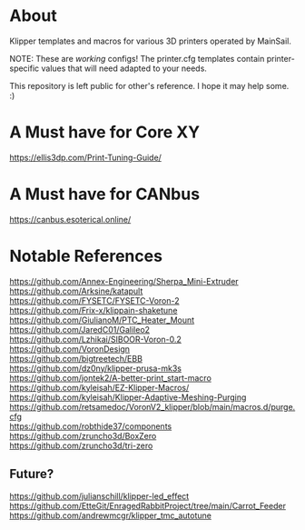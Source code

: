 # About
Klipper templates and macros for various 3D printers operated by MainSail.

NOTE: These are *working* configs! The printer.cfg templates contain printer-specific values that will need adapted to your needs.

This repository is left public for other's reference. I hope it may help some. :)

# A Must have for Core XY
https://ellis3dp.com/Print-Tuning-Guide/

# A Must have for CANbus
https://canbus.esoterical.online/

# Notable References
https://github.com/Annex-Engineering/Sherpa_Mini-Extruder<br>
https://github.com/Arksine/katapult<br>
https://github.com/FYSETC/FYSETC-Voron-2<br>
https://github.com/Frix-x/klippain-shaketune<br>
https://github.com/GiulianoM/PTC_Heater_Mount<br>
https://github.com/JaredC01/Galileo2<br>
https://github.com/Lzhikai/SIBOOR-Voron-0.2<br>
https://github.com/VoronDesign<br>
https://github.com/bigtreetech/EBB<br>
https://github.com/dz0ny/klipper-prusa-mk3s<br>
https://github.com/jontek2/A-better-print_start-macro<br>
https://github.com/kyleisah/EZ-Klipper-Macros/<br>
https://github.com/kyleisah/Klipper-Adaptive-Meshing-Purging<br>
https://github.com/retsamedoc/VoronV2_klipper/blob/main/macros.d/purge.cfg<br>
https://github.com/robthide37/components<br>
https://github.com/zruncho3d/BoxZero<br>
https://github.com/zruncho3d/tri-zero<br>

## Future?
https://github.com/julianschill/klipper-led_effect<br>
https://github.com/EtteGit/EnragedRabbitProject/tree/main/Carrot_Feeder<br>
https://github.com/andrewmcgr/klipper_tmc_autotune<br>
